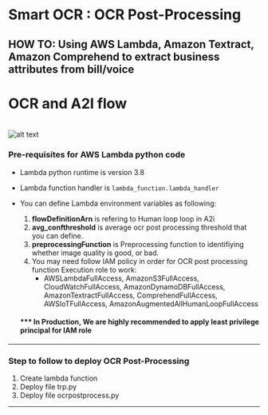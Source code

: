 # Smart OCR : OCR Post-Processing
## HOW TO: Using AWS Lambda, Amazon Textract, Amazon Comprehend to extract business attributes from bill/voice

# OCR and A2I flow
<br>![alt text ](https://github.com/apac-ml-tfc/textract-demo/blob/master/2.ocr-post-processing/ocr-processing-and-a2i.png "Module flow")  

### Pre-requisites for AWS Lambda python code
- Lambda python runtime is version 3.8
- Lambda function handler is `lambda_function.lambda_handler`

- You can define Lambda environment variables as following:
    1. <strong>flowDefinitionArn</strong> is refering to Human loop loop in A2i
    2. <strong>avg_confthreshold</strong> is average ocr post processing threshold that you can define.
    3. <strong>preprocessingFunction</strong> is Preprocessing function to identifiying whether image quality is good, or bad.
    4. You may need follow IAM policy in order for OCR post processing function Execution role to work:
        - AWSLambdaFullAccess, AmazonS3FullAccess, CloudWatchFullAccess, AmazonDynamoDBFullAccess, AmazonTextractFullAccess, ComprehendFullAccess, AWSIoTFullAccess, AmazonAugmentedAllHumanLoopFullAccess
    <h4> *** In Production, We are highly recommended to apply least privilege principal for IAM role</h4>
---
### Step to follow to deploy OCR Post-Processing
 1. Create lambda function 
 2. Deploy file trp.py
 3. Deploy file ocrpostprocess.py
 ---

